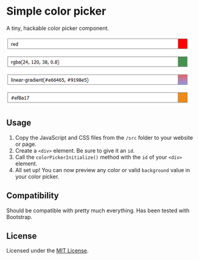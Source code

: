# Simple color picker
A tiny, hackable color picker component.

![Preview](/preview.PNG)

## Usage

1. Copy the JavaScript and CSS files from the `/src` folder to your website or page.
2. Create a `<div>` element. Be sure to give it an `id`.
3. Call the `colorPickerInitialize()` method with the `id` of your `<div>` element.
4. All set up! You can now preview any color or valid `background` value in your color picker.

## Compatibility

Should be compatible with pretty much everything. Has been tested with Bootstrap.

## License

Licensed under the [MIT License](/LICENSE).
